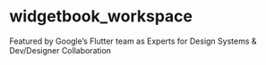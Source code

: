 # widgetbook_workspace
Featured by Google’s Flutter team as Experts for  Design Systems &amp; Dev/Designer Collaboration
